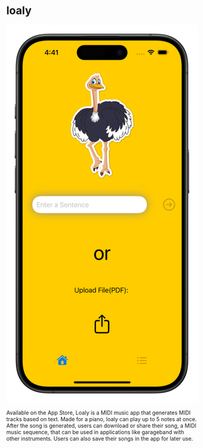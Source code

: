 # loaly
![loaly](loalyScreenshot.png)

Available on the App Store, Loaly is a MIDI music app that generates MIDI tracks based on text. Made for a piano, loaly can play up to 5 notes at once. After the song is generated, users can download or share their song, a MIDI music sequence, that can be used in applications like garageband with other instruments. Users can also save their songs in the app for later use. 
